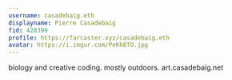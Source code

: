 ```yaml
---
username: casadebaig.eth
displayname: Pierre Casadebaig
fid: 428399
profile: https://farcaster.xyz/casadebaig.eth
avatar: https://i.imgur.com/PeKh8TO.jpg
---
```

biology and creative coding. mostly outdoors. art.casadebaig.net  
